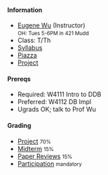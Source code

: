 #### Information 

* [Eugene Wu](http://www.eugenewu.net) (Instructor)   
  <small>OH: Tues 5-6PM in 421 Mudd</small>
* Class: T/Th 
* [Syllabus](./syllabus)
* [Piazza](./)
* [Project](./projects)


#### Prereqs

* Required: W4111 Intro to DDB
* Preferred: W4112 DB Impl
* Ugrads OK; talk to Prof Wu

#### Grading

* [Project](./projects) <small>70%</small>
* [Midterm](./syllabus#midterm)    <small>15% </small>
* [Paper Reviews](./syllabus#reading)      <small>15% </small>
* [Participation](./syllabus#participation)  <small>mandatory</small>





